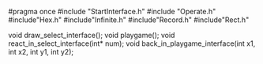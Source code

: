 #pragma once
#include "StartInterface.h"
#include "Operate.h"
#include"Hex.h"
#include"Infinite.h"
#include"Record.h"
#include"Rect.h"



void draw_select_interface();
void playgame();
void react_in_select_interface(int* num);
void back_in_playgame_interface(int x1, int x2, int y1, int y2);



